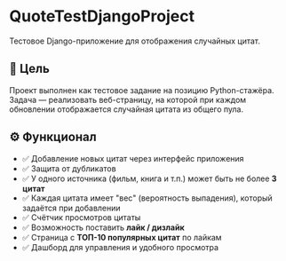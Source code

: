 # QuoteTestDjangoProject

Тестовое Django-приложение для отображения случайных цитат.

## 📌 Цель

Проект выполнен как тестовое задание на позицию Python-стажёра.
Задача — реализовать веб-страницу, на которой при каждом обновлении отображается случайная цитата из общего пула.

## ⚙️ Функционал

* ✅ Добавление новых цитат через интерфейс приложения
* ✅ Защита от дубликатов
* ✅ У одного источника (фильм, книга и т.п.) может быть не более **3 цитат**
* ✅ Каждая цитата имеет "вес" (вероятность выпадения), который задаётся при добавлении
* ✅ Счётчик просмотров цитаты
* ✅ Возможность поставить **лайк / дизлайк**
* ✅ Страница с **ТОП-10 популярных цитат** по лайкам
* ✅ Дашборд для управления и удобного просмотра